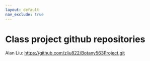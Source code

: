 ```yaml
---
layout: default
nav_exclude: true
---
```


# Class project github repositories

Alan Liu: https://github.com/zliu822/Botany563Project.git
